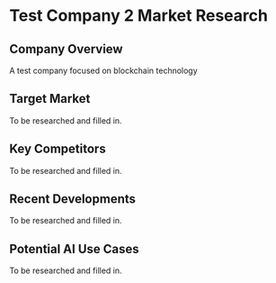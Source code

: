 # Test Company 2 Market Research

## Company Overview
A test company focused on blockchain technology

## Target Market
To be researched and filled in.

## Key Competitors
To be researched and filled in.

## Recent Developments
To be researched and filled in.

## Potential AI Use Cases
To be researched and filled in.


